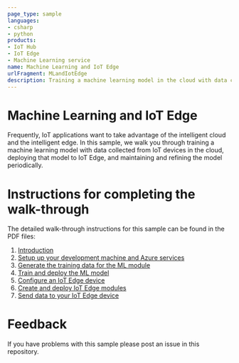 ```yaml
---
page_type: sample
languages:
- csharp
- python
products:
- IoT Hub
- IoT Edge
- Machine Learning service
name: Machine Learning and IoT Edge
urlFragment: MLandIotEdge
description: Training a machine learning model in the cloud with data collected from IoT devices, deploy the model to IoT Edge.
---
```

# Machine Learning and IoT Edge

Frequently, IoT applications want to take advantage of the intelligent cloud and the intelligent edge. In this sample, we walk you through training a machine learning model with data collected from IoT devices in the cloud, deploying that model to IoT Edge, and maintaining and refining the model periodically.

# Instructions for completing the walk-through

The detailed walk-through instructions for this sample can be found in the PDF files:
1. [Introduction](./EdgeAndMlWalkthrough_01_Intro.pdf)
1. [Setup up your development machine and Azure services](EdgeAndMlWalkthrough_02_Setup.pdf)
1. [Generate the training data for the ML module](EdgeAndMlWalkthrough_03_Generate.pdf)
1. [Train and deploy the ML model](EdgeAndMlWalkthrough_04_Train.pdf)
1. [Configure an IoT Edge device](EdgeAndMlWalkthrough_05_Configure.pdf)
1. [Create and deploy IoT Edge modules](EdgeAndMlWalkthrough_06_Create.pdf)
1. [Send data to your IoT Edge device](EdgeAndMlWalkthrough_07_Send.pdf)

 # Feedback

If you have problems with this sample please post an issue in this repository.
